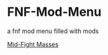 # FNF-Mod-Menu
a fnf mod menu filled with mods

[Mid-Fight Masses](https://kbhgames.com/game/friday-night-funkin-sarventes-mid-fight-masses)
